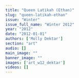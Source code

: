 ```yaml
---
title: "Queen Latikah (Ethan)"
slug: "queen-latikah-ethan"
issue: "Winter"
issue_full_name: "Winter 2012"
year: "2012"
date: "2012-01-01"
authors: ['Molly Dektar']
section: "art"
audio: []
main_image: ""
banner_image: ""
images: ['art_w12_dektar']
videos: []
---
```

